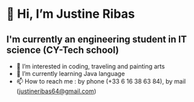 # 👋 Hi, I’m **Justine Ribas**

## I'm currently an engineering student in IT science (CY-Tech school)

- 👀 I’m interested in coding, traveling and painting arts
- 🌱 I’m currently learning Java language
- 📫 How to reach me : by phone (+33 6 16 38 63 84), by mail (justineribas64@gmail.com)

<!---
justirbs/justirbs is a ✨ special ✨ repository because its `README.md` (this file) appears on your GitHub profile.
You can click the Preview link to take a look at your changes.
--->
